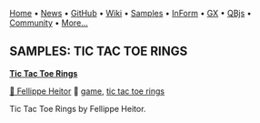 [Home](https://qb64.com) • [News](../news.md) • [GitHub](https://github.com/QB64Official/qb64) • [Wiki](wiki.md) • [Samples](../samples.md) • [InForm](../inform.md) • [GX](../gx.md) • [QBjs](../qbjs.md) • [Community](../community.md) • [More...](../more.md)

## SAMPLES: TIC TAC TOE RINGS

**[Tic Tac Toe Rings](tic-tac-toe-rings/index.md)**

[🐝 Fellippe Heitor](fellippe-heitor.md) 🔗 [game](game.md), [tic tac toe rings](tic-tac-toe-rings.md)

Tic Tac Toe Rings by Fellippe Heitor.

